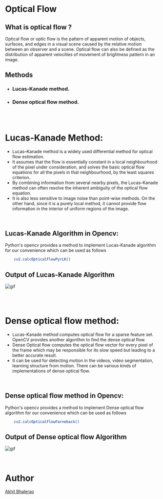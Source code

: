 # Optical Flow 

## What is optical flow ?
Optical flow or optic flow is the pattern of apparent motion of objects, surfaces, and edges in a visual scene caused by the relative motion between an observer and a scene. Optical flow can also be defined as the distribution of apparent velocities of movement of brightness pattern in an image.
<br/>

## Methods
- ### Lucas-Kanade method.
- ### Dense optical flow method.

<br/><br/>
# Lucas-Kanade Method:

- Lucas–Kanade method is a widely used differential method for optical flow estimation.
- It assumes that the flow is essentially constant in a local neighbourhood of the pixel under consideration, and solves the basic optical flow equations for all the pixels in that neighbourhood, by the least squares criterion.
- By combining information from several nearby pixels, the Lucas–Kanade method can often resolve the inherent ambiguity of the optical flow equation.
- It is also less sensitive to image noise than point-wise methods. On the other hand, since it is a purely local method, it cannot provide flow information in the interior of uniform regions of the image.
<br/>

## Lucas-Kanade Algorithm in Opencv:
Python's opencv provides a method to implement Lucas-Kanade algorithm for our convenience which can be used as follows

```sh 
    cv2.calcOpticalFlowPyrLK() 
```

## Output of Lucas-Kanade Algorithm
![gif](https://media.giphy.com/media/IuisYtbi66crmPaN9l/giphy.gif)

<br/><br/>
# Dense optical flow method:

- Lucas-Kanade method computes optical flow for a sparse feature set. OpenCV provides another algorithm to find the dense optical flow. 
- Dense Optical flow computes the optical flow vector for every pixel of the frame which may be responsible for its slow speed but leading to a better accurate result. 
- It can be used for detecting motion in the videos, video segmentation, learning structure from motion. There can be various kinds of implementations of dense optical flow. 
<br/>

## Dense optical flow method in Opencv:
Python's opencv provides a method to implement Dense optical flow algorithm for our convenience which can be used as follows

```sh 
    cv2.calcOpticalFlowFarneback() 
```

## Output of Dense optical flow  Algorithm
![gif](https://media.giphy.com/media/AUWKosGOmzMRs7cleS/giphy.gif)

<br/>

# Author
[Akhil Bhalerao](https://github.com/iamakkkhil)